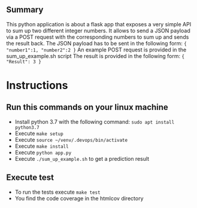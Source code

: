 ## Summary

This python application is about a flask app that exposes a very simple API to sum up two different integer numbers. It allows to send a JSON payload via a POST request with the corresponding numbers to sum up and sends the result back. The JSON payload has to be sent in the following form:
`{
    "number1":1,
    "number2":2
}`
An example POST request is provided in the sum_up_example.sh script
The result is provided in the following form:
`{
  "Result": 3
}`

# Instructions

## Run this commands on your linux machine
* Install python 3.7 with the following command: `sudo apt install python3.7` 
* Execute `make setup`
* Execute `source ~/venv/.devops/bin/activate`
* Execute `make install`
* Execute `python app.py`
* Execute `./sum_up_example.sh` to get a prediction result

## Execute test
* To run the tests execute `make test`
* You find the code coverage in the htmlcov directory